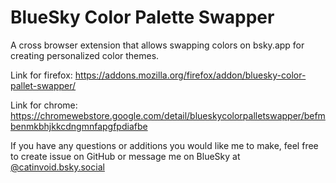 # BlueSky Color Palette Swapper

A cross browser extension that allows swapping colors on bsky.app for creating personalized color themes.

Link for firefox: https://addons.mozilla.org/firefox/addon/bluesky-color-pallet-swapper/

Link for chrome: https://chromewebstore.google.com/detail/blueskycolorpalletswapper/befmbenmkbhjkkcdngmnfapgfpdiafbe

If you have any questions or additions you would like me to make, feel free to create issue on GitHub or message me on BlueSky at [@catinvoid.bsky.social](https://bsky.app/profile/catinvoid.bsky.social)

